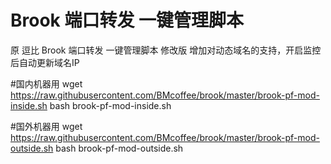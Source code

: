 # Brook 端口转发 一键管理脚本
原 逗比 Brook 端口转发 一键管理脚本 修改版
增加对动态域名的支持，开启监控后自动更新域名IP


#国内机器用
wget https://raw.githubusercontent.com/BMcoffee/brook/master/brook-pf-mod-inside.sh
bash brook-pf-mod-inside.sh


#国外机器用
wget https://raw.githubusercontent.com/BMcoffee/brook/master/brook-pf-mod-outside.sh
bash brook-pf-mod-outside.sh
